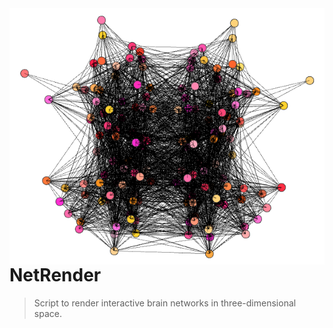 <img src="icon.png" align="right" />

# NetRender
> Script to render interactive brain networks in three-dimensional space.

